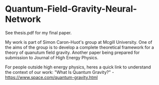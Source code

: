 # Quantum-Field-Gravity-Neural-Network
See thesis.pdf for my final paper.

My work is part of Simon Caron-Huot's group at Mcgill University. One of the aims of the group is to develop a complete theoretical framework for a theory of quanutum field gravity. Another paper being prepared for submission to Journal of High Energy Physics. 

For people outside high energy physics, heres a quick link to understand the context of our work:
"What Is Quantum Gravity?" - https://www.space.com/quantum-gravity.html

